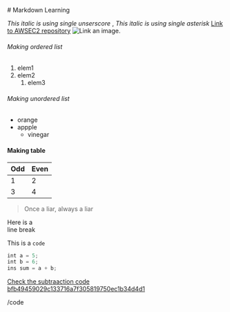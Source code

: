 \# Markdown Learning

_This italic is using single unserscore_ , *This italic is using single asterisk*
[Link to AWSEC2 repository](https://github.com/HarshBedarkar-Git/AWSEC2PUBLIC)
![Link an image.](/learn/azure-devops/shared/media/mara.png)
###### Making ordered list
1. elem1
1. elem2
     1. elem3

###### Making unordered list
- orange
- appple
  - vinegar

#### Making table
Odd|Even
-|-
1|2
3|4
> Once a liar, always a liar

Here is a<br />line break

This is a `code`

```javascript
int a = 5;
int b = 6;
ins sum = a + b;
```
[Check the subtraaction code bfb49459029c133716a7f305819750ec1b34d4d1](https://github.com/HarshBedarkar-Git/AWSEC2PUBLIC/commit/bfb49459029c133716a7f305819750ec1b34d4d1)

/code
